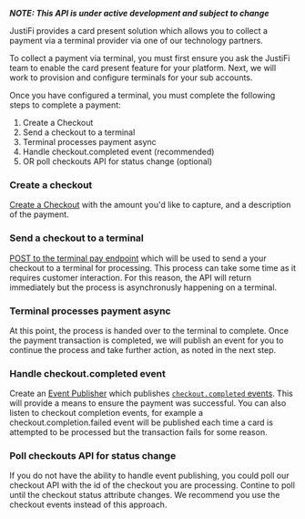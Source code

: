 _**NOTE: This API is under active development and subject to change**_

JustiFi provides a card present solution which allows you to collect a payment via a terminal provider via one of our technology partners.

To collect a payment via terminal, you must first ensure you ask the JustiFi team to enable the card present feature for your platform. Next, we will work to provision and configure terminals for your sub accounts.

Once you have configured a terminal, you must complete the following steps to complete a payment:

1. Create a Checkout
2. Send a checkout to a terminal
3. Terminal processes payment async
4. Handle checkout.completed event (recommended)
5. OR poll checkouts API for status change (optional)

### Create a checkout
[Create a Checkout](https://docs.justifi.tech/api-spec#tag/Checkouts/operation/CreateCheckout) with the amount you'd like to capture, and a description of the payment.

### Send a checkout to a terminal
[POST to the terminal pay endpoint](https://docs.justifi.tech/api-spec#tag/Terminals/operation/payTerminal) which will be used to send a your checkout to a terminal for processing. This process can take some time as it requires customer interaction. For this reason, the API will return immediately but the process is asynchronusly happening on a terminal.

### Terminal processes payment async
At this point, the process is handed over to the terminal to complete. Once the payment transaction is completed, we will publish an event for you to continue the process and take further action, as noted in the next step.

### Handle checkout.completed event
Create an [Event Publisher](https://docs.justifi.tech/api-spec#tag/Events) which publishes [`checkout.completed` events](https://docs.justifi.tech/api-spec#tag/Events/operation/paymentIntentEvent). This will provide a means to ensure the payment was successful. You can also listen to checkout completion events, for example a checkout.completion.failed event will be published each time a card is attempted to be processed but the transaction fails for some reason.

### Poll checkouts API for status change
If you do not have the ability to handle event publishing, you could poll our checkout API with the id of the checkout you are processing. Contine to poll until the checkout status attribute changes. We recommend you use the checkout events instead of this approach.